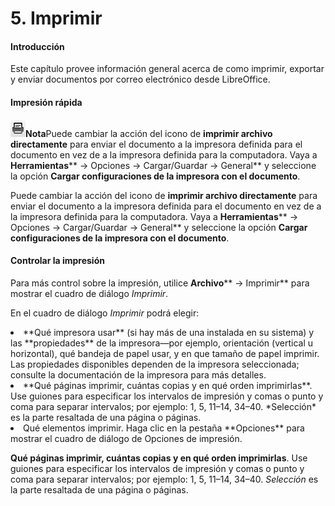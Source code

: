 
# 5. Imprimir

#### Introducción

Este capítulo provee información general acerca de como imprimir, exportar y enviar documentos por correo electrónico desde LibreOffice. 

#### **Impresión rápida**

![](img/Seleccion_211.1.png)<td width="16%" bgcolor="#94bd5e">**Nota**</td><td width="84%">Puede cambiar la acción del icono de **imprimir archivo directamente** para enviar el documento a la impresora definida para el documento en vez de a la impresora definida para la computadora. Vaya a **Herramientas**** → Opciones → Cargar/Guardar → General** y seleccione la opción **Cargar configuraciones de la impresora con el documento**.</td>

Puede cambiar la acción del icono de **imprimir archivo directamente** para enviar el documento a la impresora definida para el documento en vez de a la impresora definida para la computadora. Vaya a **Herramientas**** → Opciones → Cargar/Guardar → General** y seleccione la opción **Cargar configuraciones de la impresora con el documento**.

#### Controlar la impresión

Para más control sobre la impresión, utilice **Archivo**** → Imprimir** para mostrar el cuadro de diálogo *Imprimir*.

En el cuadro de diálogo *Imprimir* podrá elegir:

<li>
**Qué impresora usar** (si hay más de una instalada en su sistema) y las **propiedades** de la impresora—por ejemplo, orientación (vertical u horizontal), qué bandeja de papel usar, y en que tamaño de papel imprimir. Las propiedades disponibles dependen de la impresora seleccionada; consulte la documentación de la impresora para más detalles.
</li>
<li>
**Qué páginas imprimir, cuántas copias y en qué orden imprimirlas**. Use guiones para especificar los intervalos de impresión y comas o punto y coma para separar intervalos; por ejemplo: 1, 5, 11–14, 34–40. *Selección* es la parte resaltada de una página o páginas.
</li>
<li>
Qué elementos imprimir. Haga clic en la pestaña **Opciones** para mostrar el cuadro de diálogo de Opciones de impresión.
</li>

**Qué páginas imprimir, cuántas copias y en qué orden imprimirlas**. Use guiones para especificar los intervalos de impresión y comas o punto y coma para separar intervalos; por ejemplo: 1, 5, 11–14, 34–40. *Selección* es la parte resaltada de una página o páginas.

 

